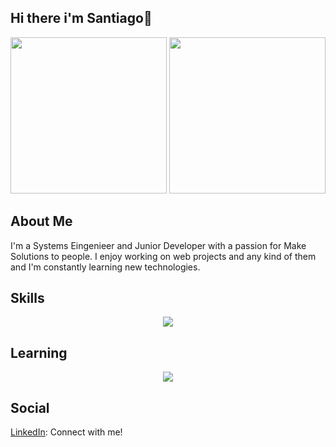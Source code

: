 ## Hi there i'm Santiago👋

<!--[pokemon Sticker by brunopixels]()-->
<img src="https://github.com/user-attachments/assets/2a3a9874-f057-4a30-86f5-2d63469a2aae" width="250" height="250"/>
<img src="https://github.com/user-attachments/assets/ecea9159-eedb-4e7f-9136-bb5af0fedd95" width="250" height="250"/>

## About Me
I'm a Systems Eingenieer and Junior Developer with a passion for Make Solutions to people. I enjoy working on web projects and any kind of them and I'm constantly learning new technologies.

## Skills 
<p align="center">
    <a href="https://skillicons.dev">
        <img src="https://skillicons.dev/icons?i=js,html,css,python">
    </a>
</p>

## Learning
<p align="center">
    <a href="https://skillicons.dev">
        <img src="https://skillicons.dev/icons?i=ts,angular,nodejs">
    </a>
</p>
    
## Social
[LinkedIn](https://www.linkedin.com/in/santiago-andr%C3%A9s-rodr%C3%ADguez-moreno-88a120293/): Connect with me!

